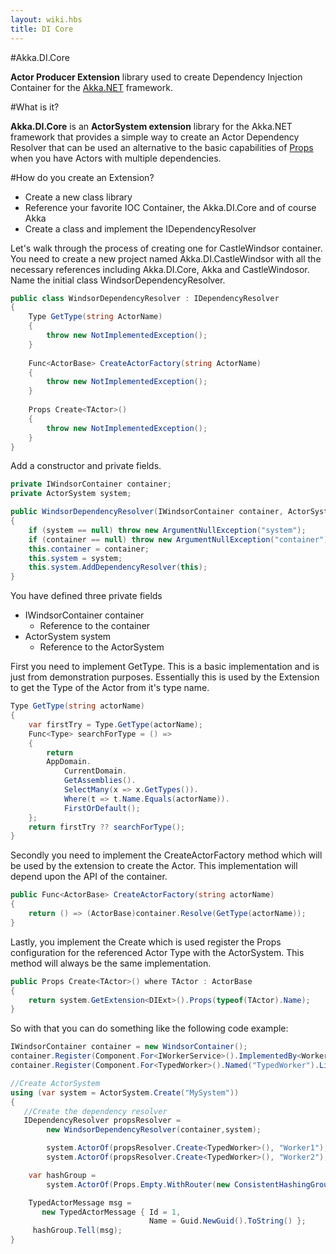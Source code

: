 ```yaml
---
layout: wiki.hbs
title: DI Core
---
```


#Akka.DI.Core

**Actor Producer Extension** library used to create Dependency Injection Container for the [Akka.NET](https://github.com/akkadotnet/akka.net) framework.

#What is it?

**Akka.DI.Core** is an **ActorSystem extension** library for the Akka.NET framework that provides a simple way to create an Actor Dependency Resolver that can be used an alternative to the basic capabilities of [Props](http://akkadotnet.github.io/wiki/Props) when you have Actors with multiple dependencies.  

#How do you create an Extension?

-  Create a new class library
-  Reference your favorite IOC Container, the Akka.DI.Core and of course Akka
-  Create a class and implement the IDependencyResolver

Let's walk through the process of creating one for CastleWindsor container. You need to create  a new project named Akka.DI.CastleWindsor with all the necessary references including Akka.DI.Core, Akka and CastleWindosor. Name the initial class WindsorDependencyResolver.

```csharp
public class WindsorDependencyResolver : IDependencyResolver
{
	Type GetType(string ActorName)
	{
	    throw new NotImplementedException();
	}
	
	Func<ActorBase> CreateActorFactory(string ActorName)
	{
	    throw new NotImplementedException();
	}
	
	Props Create<TActor>()
	{
	    throw new NotImplementedException();
	}
}
```

Add a constructor and private fields.

```csharp
private IWindsorContainer container;
private ActorSystem system;

public WindsorDependencyResolver(IWindsorContainer container, ActorSystem system)
{
    if (system == null) throw new ArgumentNullException("system");
    if (container == null) throw new ArgumentNullException("container");
    this.container = container;
    this.system = system;
    this.system.AddDependencyResolver(this);
}
```

You have defined three private fields

- IWindsorContainer container
	- Reference to the container
- ActorSystem system
	- Reference to the ActorSystem

First you need to implement GetType. This is a basic implementation and is just from demonstration purposes. Essentially this is used by the Extension to get the Type of the Actor from it's type name.

```csharp
Type GetType(string actorName)
{
    var firstTry = Type.GetType(actorName);
    Func<Type> searchForType = () =>
    {
        return
        AppDomain.
            CurrentDomain.
            GetAssemblies().
            SelectMany(x => x.GetTypes()).
            Where(t => t.Name.Equals(actorName)).
            FirstOrDefault();
    };
    return firstTry ?? searchForType();
}
```
	
Secondly you need to implement the CreateActorFactory method which will be used by the extension to create the Actor. This implementation will depend upon the API of the container.

```csharp
public Func<ActorBase> CreateActorFactory(string actorName)
{
    return () => (ActorBase)container.Resolve(GetType(actorName));
}
```

Lastly, you implement the Create<TActor> which is used register the Props configuration for the referenced Actor Type with the ActorSystem. This method will always be the same implementation. 

```csharp
public Props Create<TActor>() where TActor : ActorBase
{
    return system.GetExtension<DIExt>().Props(typeof(TActor).Name);
}
```

So with that you can do something like the following code example:

```csharp
IWindsorContainer container = new WindsorContainer();
container.Register(Component.For<IWorkerService>().ImplementedBy<WorkerService>());
container.Register(Component.For<TypedWorker>().Named("TypedWorker").LifestyleTransient());

//Create ActorSystem
using (var system = ActorSystem.Create("MySystem"))
{
   //Create the dependency resolver
   IDependencyResolver propsResolver = 
		new WindsorDependencyResolver(container,system);

		system.ActorOf(propsResolver.Create<TypedWorker>(), "Worker1");
		system.ActorOf(propsResolver.Create<TypedWorker>(), "Worker2");

    var hashGroup = 
        system.ActorOf(Props.Empty.WithRouter(new ConsistentHashingGroup(config)));

    TypedActorMessage msg = 
       new TypedActorMessage { Id = 1, 
                               Name = Guid.NewGuid().ToString() };
     hashGroup.Tell(msg);
}
```
